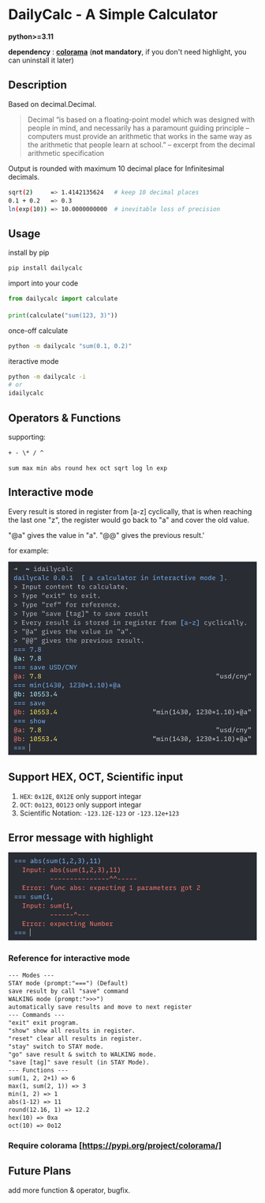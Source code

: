 # DailyCalc - A Simple Calculator

**python\>=3.11** 

**dependency** : **[colorama](https://pypi.org/project/colorama/)** 
(**not mandatory**, if you don't need highlight, you can uninstall it later) 

## Description

Based on decimal.Decimal.

> Decimal “is based on a floating-point model which was designed with people in mind, and necessarily has a paramount guiding principle – computers must provide an arithmetic that works in the same way as the arithmetic that people learn at school.” – excerpt from the decimal arithmetic specification

Output is rounded with maximum 10 decimal place for Infinitesimal decimals.

``` bash
sqrt(2)     => 1.4142135624   # keep 10 decimal places
0.1 + 0.2   => 0.3
ln(exp(10)) => 10.0000000000  # inevitable loss of precision
```

## Usage

install by pip

```bash
pip install dailycalc
```

import into your code

```python
from dailycalc import calculate

print(calculate("sum(123, 3)"))
```

once-off calculate

```bash
python -m dailycalc "sum(0.1, 0.2)"
```

iteractive mode

```bash
python -m dailycalc -i
# or
idailycalc
```

## Operators & Functions

supporting:

`+ - \* / ^`

`sum max min abs round hex oct sqrt log ln exp`

## Interactive mode

Every result is stored in register from \[a-z\] cyclically, that is when reaching the last one "z", the register would go back to "a" and cover the old value.

"@a" gives the value in "a". "@@" gives the previous result.'

for example:

![image](/ext/exp.png)

## Support HEX, OCT, Scientific input

1. `HEX`: `0x12E`, `0X12E` only support integar
2. `OCT`: `0o123`, `0O123` only support integar
3. Scientific Notation: `-123.12E-123` or `-123.12e+123`

## Error message with highlight

![image](./ext/error_message.png)

### Reference for interactive mode

```
--- Modes ---
STAY mode (prompt:"===") (Default)
save result by call "save" command
WALKING mode (prompt:">>>")
automatically save results and move to next register
--- Commands ---
"exit" exit program.
"show" show all results in register.
"reset" clear all results in register.
"stay" switch to STAY mode.
"go" save result & switch to WALKING mode.
"save [tag]" save result (in STAY Mode).
--- Functions ---
sum(1, 2, 2+1) => 6
max(1, sum(2, 1)) => 3
min(1, 2) => 1
abs(1-12) => 11
round(12.16, 1) => 12.2
hex(10) => 0xa
oct(10) => 0o12
```

### Require colorama [https://pypi.org/project/colorama/]

## Future Plans

add more function & operator, bugfix.
